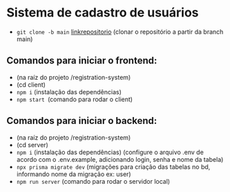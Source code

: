# Sistema de cadastro de usuários

- `git clone -b main` [linkrepositorio]("https://github.com/Jenizi/test-crud-user.git") (clonar o repositório a partir da branch main)

## Comandos para iniciar o frontend:

- (na raíz do projeto /registration-system)
- (cd client)
- `npm i` (instalação das dependências)
- `npm start `(comando para rodar o client)

## Comandos para iniciar o backend:

- (na raíz do projeto /registration-system)
- (cd server)
- `npm i` (instalação das dependências)
  (configure o arquivo .env de acordo com o .env.example, adicionando login, senha e nome da tabela)
- `npx prisma migrate dev` (migrações para criação das tabelas no bd, informando nome da migração ex: user)
- `npm run server` (comando para rodar o servidor local)
